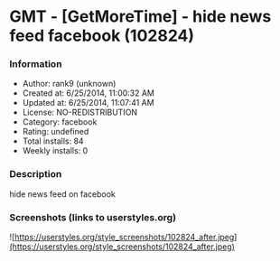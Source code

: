 # GMT - [GetMoreTime] - hide news feed facebook (102824)

### Information
- Author: rank9 (unknown)
- Created at: 6/25/2014, 11:00:32 AM
- Updated at: 6/25/2014, 11:07:41 AM
- License: NO-REDISTRIBUTION
- Category: facebook
- Rating: undefined
- Total installs: 84
- Weekly installs: 0


### Description
hide news feed on facebook


### Screenshots (links to userstyles.org)
![https://userstyles.org/style_screenshots/102824_after.jpeg](https://userstyles.org/style_screenshots/102824_after.jpeg)


